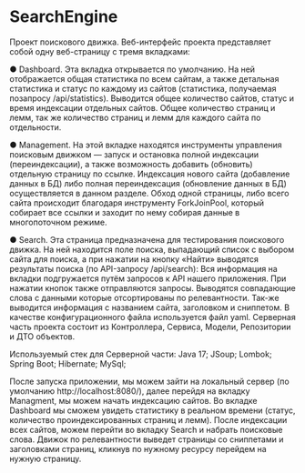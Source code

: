 # SearchEngine
Проект поискового движка.
Веб-интерфейс проекта представляет собой одну веб-страницу с тремя вкладками:
  
  ● Dashboard. Эта вкладка открывается по умолчанию. На ней отображается общая статистика по всем сайтам, а также детальная статистика и статус 
по каждому из сайтов (статистика, получаемая позапросу /api/statistics). Выводится общее количество сайтов, статус и время индексации отдельных сайтов.
Общее количество страниц и лемм, так же количество страниц и лемм для каждого сайта по отдельности.

  ● Management. На этой вкладке находятся инструменты управления поисковым движком — запуск и остановка полной 
индексации (переиндексации), а также возможность добавить (обновить) отдельную страницу по ссылке. Индексация нового сайта (добавление данных в БД) 
либо полная переиндексация (обновление данных в БД) осуществляется в данном разделе. Обход одной страницы, либо всего сайта происходит благодаря инструменту 
ForkJoinPool, который собирает все ссылки и заходит по нему собирая данные в многопоточном режиме.

  ● Search. Эта страница предназначена для тестирования поискового движка. На ней находится поле поиска, выпадающий 
список с выбором сайта для поиска, а при нажатии на кнопку «Найти» выводятся результаты поиска (по API-запросу /api/search):
Вся информация на вкладки подгружается путём запросов к API нашего приложения. При нажатии кнопок также отправляются запросы.
Выводятся совпадающие слова с данными которые отсортированы по релевантности. Так-же выводится информация с названием сайта, заголовком и сниппетом.
В качестве конфигурационного файла используется файл yaml. Серверная часть проекта состоит из Контроллера, Сервиса, Модели, Репозитории и ДТО объектов.

Используемый стек для Серверной части:
Java 17;
JSoup;
Lombok;
Spring Boot;
Hibernate;
MySql;

После запуска приложении, мы можем зайти на локальный сервер (по умолчанию http://localhost:8080/), далее перейдя на вкладку Managment, мы можем начать индексацию
сайтов. Во вкладке Dashboard мы сможем увидеть статистику в реальном времени (статус, количество проиндексированных страниц и лемм). После индексации всех сайтов, можем
перейти во вкладку Search и набрать поисковые слова. Движок по релевантности выведет страницы со сниппетами и заголовками страниц, кликнув по нужному ресурсу перейдем
на нужную страницу.
